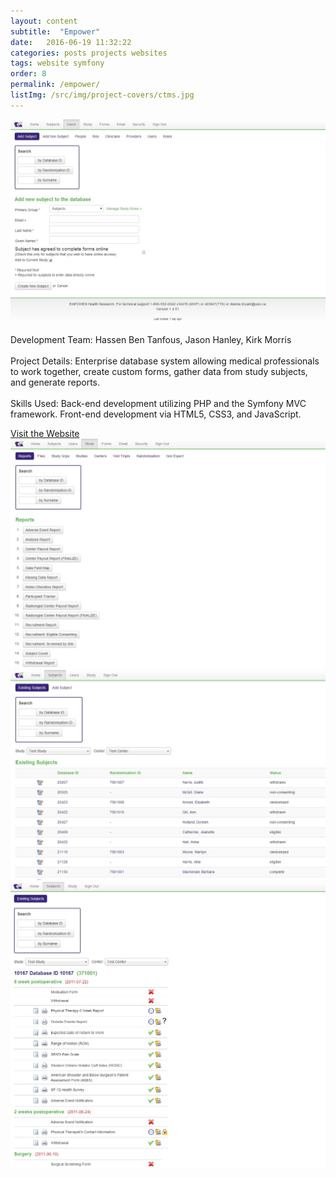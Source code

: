 ```yaml
---
layout: content
subtitle:  "Empower"
date:   2016-06-19 11:32:22
categories: posts projects websites
tags: website symfony
order: 8
permalink: /empower/
listImg: /src/img/project-covers/ctms.jpg
---
```

<img src="/src/img/website-screens/ctms-new-subject.jpg" class="blockimg" alt="Empower Health Research" />
<p>
  <span class="mini-title">Development Team:</span>
  Hassen Ben Tanfous, Jason Hanley, Kirk Morris
  <br /><br />
  <span class="mini-title">Project Details:</span>
  Enterprise database system allowing medical professionals to work together, create custom forms, gather data from study subjects, and generate reports.
  <br /><br />
  <span class="mini-title">Skills Used:</span>
  Back-end development utilizing PHP and the Symfony MVC framework. Front-end development via HTML5, CSS3, and JavaScript.
</p>
<div class="centerbtn-lg">
  <a href="//www.empowerhealthresearch.ca/" target="_blank">Visit the Website</a>
</div>
<img src="/src/img/website-screens/ctms-reports.jpg" class="blockimg topmar" alt="Empower Reports" />
<img src="/src/img/website-screens/ctms.jpg" class="blockimg" alt="Empower New Subject" />
<img src="/src/img/website-screens/ctms-subject.jpg" class="blockimg" alt="Empower Subject" />